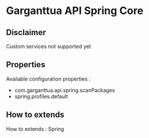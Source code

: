 # Garganttua API Spring Core




## Disclaimer

Custom services not supported yet

## Properties 

Available configuration properties : 
* com.garganttua.api.spring.scanPackages
* spring.profiles.default




## How to extends

How to extends : 
 Spring 